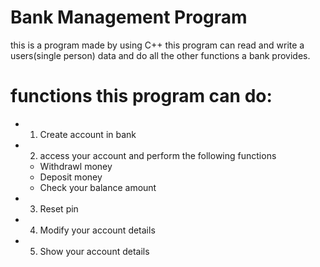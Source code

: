 # Bank Management Program
this is a program made by using C++ this program can read and write a users(single person) data and do all the other functions a bank provides.

# functions this program can do:
- 1. Create account in bank
- 2. access your account and perform the following functions
  - Withdrawl money
  - Deposit money
  - Check your balance amount
- 3. Reset pin
- 4. Modify your account details
- 5. Show your account details

